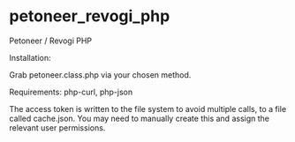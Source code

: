 # petoneer_revogi_php
Petoneer / Revogi PHP

Installation:

Grab petoneer.class.php via your chosen method.

Requirements: php-curl, php-json

The access token is written to the file system to avoid multiple calls, to a file called cache.json. You may need to manually create this and assign the relevant user permissions.
